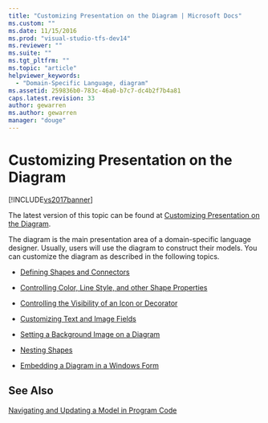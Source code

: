 ```yaml
---
title: "Customizing Presentation on the Diagram | Microsoft Docs"
ms.custom: ""
ms.date: 11/15/2016
ms.prod: "visual-studio-tfs-dev14"
ms.reviewer: ""
ms.suite: ""
ms.tgt_pltfrm: ""
ms.topic: "article"
helpviewer_keywords: 
  - "Domain-Specific Language, diagram"
ms.assetid: 259836b0-783c-46a0-b7c7-dc4b2f7b4a81
caps.latest.revision: 33
author: gewarren
ms.author: gewarren
manager: "douge"
---
```

# Customizing Presentation on the Diagram
[!INCLUDE[vs2017banner](../includes/vs2017banner.md)]

The latest version of this topic can be found at [Customizing Presentation on the Diagram](https://docs.microsoft.com/visualstudio/modeling/customizing-presentation-on-the-diagram).  
  
The diagram is the main presentation area of a domain-specific language designer. Usually, users will use the diagram to construct their models. You can customize the diagram as described in the following topics.  
  
-   [Defining Shapes and Connectors](../modeling/defining-shapes-and-connectors.md)  
  
-   [Controlling Color, Line Style, and other Shape Properties](../modeling/controlling-color-line-style-and-other-shape-properties.md)  
  
-   [Controlling the Visibility of an Icon or Decorator](../modeling/controlling-the-visibility-of-an-icon-or-decorator.md)  
  
-   [Customizing Text and Image Fields](../modeling/customizing-text-and-image-fields.md)  
  
-   [Setting a Background Image on a Diagram](../modeling/setting-a-background-image-on-a-diagram.md)  
  
-   [Nesting Shapes](../modeling/nesting-shapes.md)  
  
-   [Embedding a Diagram in a Windows Form](../modeling/embedding-a-diagram-in-a-windows-form.md)  
  
## See Also  
 [Navigating and Updating a Model in Program Code](../modeling/navigating-and-updating-a-model-in-program-code.md)



